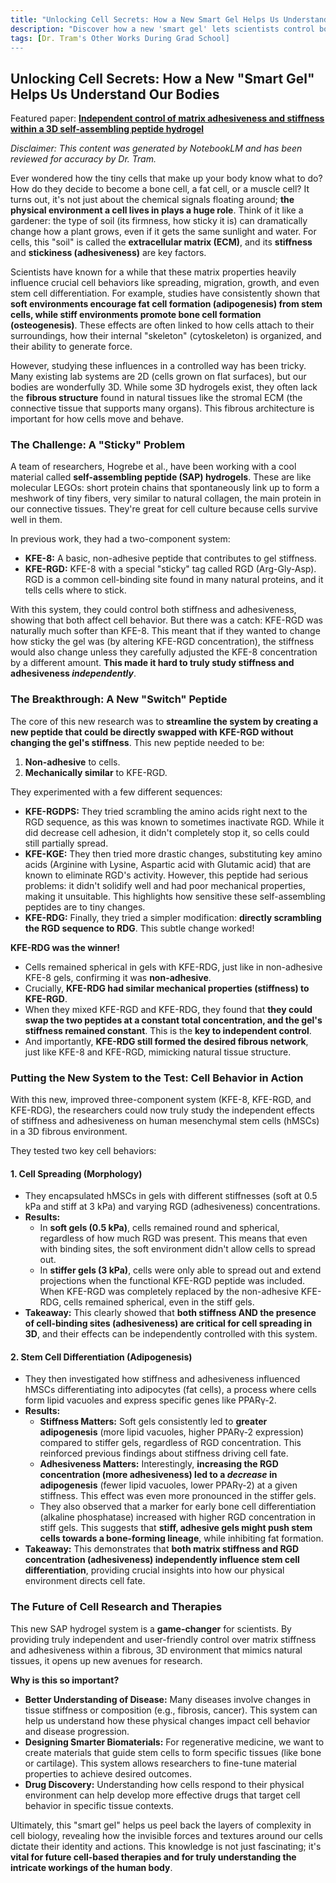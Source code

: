 ```yaml
---
title: "Unlocking Cell Secrets: How a New Smart Gel Helps Us Understand Our Bodies"
description: "Discover how a new 'smart gel' lets scientists control both stiffness and adhesiveness in 3D, helping us unlock how cells sense their environment, make decisions, and become different cell types. Learn how this breakthrough could advance stem cell research, regenerative medicine, and our understanding of disease."
tags: [Dr. Tram's Other Works During Grad School]
---
```

## Unlocking Cell Secrets: How a New "Smart Gel" Helps Us Understand Our Bodies

Featured paper: [**Independent control of matrix adhesiveness and stiffness within a 3D self-assembling peptide hydrogel**](https://doi.org/10.1016/j.actbio.2018.01.031)

*Disclaimer: This content was generated by NotebookLM and has been reviewed for accuracy by Dr. Tram.*

Ever wondered how the tiny cells that make up your body know what to do? How do they decide to become a bone cell, a fat cell, or a muscle cell? It turns out, it's not just about the chemical signals floating around; **the physical environment a cell lives in plays a huge role**. Think of it like a gardener: the type of soil (its firmness, how sticky it is) can dramatically change how a plant grows, even if it gets the same sunlight and water. For cells, this "soil" is called the **extracellular matrix (ECM)**, and its **stiffness** and **stickiness (adhesiveness)** are key factors.

Scientists have known for a while that these matrix properties heavily influence crucial cell behaviors like spreading, migration, growth, and even stem cell differentiation. For example, studies have consistently shown that **soft environments encourage fat cell formation (adipogenesis) from stem cells, while stiff environments promote bone cell formation (osteogenesis)**. These effects are often linked to how cells attach to their surroundings, how their internal "skeleton" (cytoskeleton) is organized, and their ability to generate force.

However, studying these influences in a controlled way has been tricky. Many existing lab systems are 2D (cells grown on flat surfaces), but our bodies are wonderfully 3D. While some 3D hydrogels exist, they often lack the **fibrous structure** found in natural tissues like the stromal ECM (the connective tissue that supports many organs). This fibrous architecture is important for how cells move and behave.

### The Challenge: A "Sticky" Problem

A team of researchers, Hogrebe et al., have been working with a cool material called **self-assembling peptide (SAP) hydrogels**. These are like molecular LEGOs: short protein chains that spontaneously link up to form a meshwork of tiny fibers, very similar to natural collagen, the main protein in our connective tissues. They're great for cell culture because cells survive well in them.

In previous work, they had a two-component system:
*   **KFE-8:** A basic, non-adhesive peptide that contributes to gel stiffness.
*   **KFE-RGD:** KFE-8 with a special "sticky" tag called RGD (Arg-Gly-Asp). RGD is a common cell-binding site found in many natural proteins, and it tells cells where to stick.

With this system, they could control both stiffness and adhesiveness, showing that both affect cell behavior. But there was a catch: KFE-RGD was naturally much softer than KFE-8. This meant that if they wanted to change how sticky the gel was (by altering KFE-RGD concentration), the stiffness would also change unless they carefully adjusted the KFE-8 concentration by a different amount. **This made it hard to truly study stiffness and adhesiveness *independently***.

### The Breakthrough: A New "Switch" Peptide

The core of this new research was to **streamline the system by creating a new peptide that could be directly swapped with KFE-RGD without changing the gel's stiffness**. This new peptide needed to be:
1.  **Non-adhesive** to cells.
2.  **Mechanically similar** to KFE-RGD.

They experimented with a few different sequences:

*   **KFE-RGDPS:** They tried scrambling the amino acids right next to the RGD sequence, as this was known to sometimes inactivate RGD. While it did decrease cell adhesion, it didn't completely stop it, so cells could still partially spread.
*   **KFE-KGE:** They then tried more drastic changes, substituting key amino acids (Arginine with Lysine, Aspartic acid with Glutamic acid) that are known to eliminate RGD's activity. However, this peptide had serious problems: it didn't solidify well and had poor mechanical properties, making it unsuitable. This highlights how sensitive these self-assembling peptides are to tiny changes.
*   **KFE-RDG:** Finally, they tried a simpler modification: **directly scrambling the RGD sequence to RDG**. This subtle change worked!

**KFE-RDG was the winner!**
*   Cells remained spherical in gels with KFE-RDG, just like in non-adhesive KFE-8 gels, confirming it was **non-adhesive**.
*   Crucially, **KFE-RDG had similar mechanical properties (stiffness) to KFE-RGD**.
*   When they mixed KFE-RGD and KFE-RDG, they found that **they could swap the two peptides at a constant total concentration, and the gel's stiffness remained constant**. This is the **key to independent control**.
*   And importantly, **KFE-RDG still formed the desired fibrous network**, just like KFE-8 and KFE-RGD, mimicking natural tissue structure.

### Putting the New System to the Test: Cell Behavior in Action

With this new, improved three-component system (KFE-8, KFE-RGD, and KFE-RDG), the researchers could now truly study the independent effects of stiffness and adhesiveness on human mesenchymal stem cells (hMSCs) in a 3D fibrous environment.

They tested two key cell behaviors:

#### 1. Cell Spreading (Morphology)
*   They encapsulated hMSCs in gels with different stiffnesses (soft at 0.5 kPa and stiff at 3 kPa) and varying RGD (adhesiveness) concentrations.
*   **Results:**
    *   In **soft gels (0.5 kPa)**, cells remained round and spherical, regardless of how much RGD was present. This means that even with binding sites, the soft environment didn't allow cells to spread out.
    *   In **stiffer gels (3 kPa)**, cells were only able to spread out and extend projections when the functional KFE-RGD peptide was included. When KFE-RGD was completely replaced by the non-adhesive KFE-RDG, cells remained spherical, even in the stiff gels.
*   **Takeaway:** This clearly showed that **both stiffness AND the presence of cell-binding sites (adhesiveness) are critical for cell spreading in 3D**, and their effects can be independently controlled with this system.

#### 2. Stem Cell Differentiation (Adipogenesis)
*   They then investigated how stiffness and adhesiveness influenced hMSCs differentiating into adipocytes (fat cells), a process where cells form lipid vacuoles and express specific genes like PPARγ-2.
*   **Results:**
    *   **Stiffness Matters:** Soft gels consistently led to **greater adipogenesis** (more lipid vacuoles, higher PPARγ-2 expression) compared to stiffer gels, regardless of RGD concentration. This reinforced previous findings about stiffness driving cell fate.
    *   **Adhesiveness Matters:** Interestingly, **increasing the RGD concentration (more adhesiveness) led to a *decrease* in adipogenesis** (fewer lipid vacuoles, lower PPARγ-2) at a given stiffness. This effect was even more pronounced in the stiffer gels.
    *   They also observed that a marker for early bone cell differentiation (alkaline phosphatase) increased with higher RGD concentration in stiff gels. This suggests that **stiff, adhesive gels might push stem cells towards a bone-forming lineage**, while inhibiting fat formation.
*   **Takeaway:** This demonstrates that **both matrix stiffness and RGD concentration (adhesiveness) independently influence stem cell differentiation**, providing crucial insights into how our physical environment directs cell fate.

### The Future of Cell Research and Therapies

This new SAP hydrogel system is a **game-changer** for scientists. By providing truly independent and user-friendly control over matrix stiffness and adhesiveness within a fibrous, 3D environment that mimics natural tissues, it opens up new avenues for research.

**Why is this so important?**
*   **Better Understanding of Disease:** Many diseases involve changes in tissue stiffness or composition (e.g., fibrosis, cancer). This system can help us understand how these physical changes impact cell behavior and disease progression.
*   **Designing Smarter Biomaterials:** For regenerative medicine, we want to create materials that guide stem cells to form specific tissues (like bone or cartilage). This system allows researchers to fine-tune material properties to achieve desired outcomes.
*   **Drug Discovery:** Understanding how cells respond to their physical environment can help develop more effective drugs that target cell behavior in specific tissue contexts.

Ultimately, this "smart gel" helps us peel back the layers of complexity in cell biology, revealing how the invisible forces and textures around our cells dictate their identity and actions. This knowledge is not just fascinating; it's **vital for future cell-based therapies and for truly understanding the intricate workings of the human body**.
